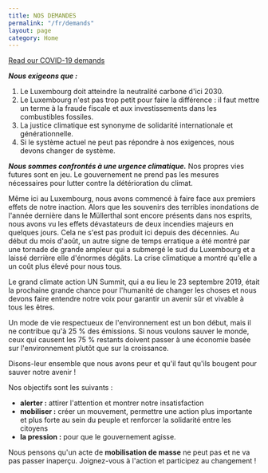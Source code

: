 ```yaml
---
title: NOS DEMANDES
permalink: "/fr/demands"
layout: page
category: Home
---
```


<a class="link2" href="{{site.baseurl}}demands-covid">Read our COVID-19 demands</a>

***Nous exigeons que :***

1. Le Luxembourg doit atteindre la neutralité carbone d'ici 2030.
2. Le Luxembourg n'est pas trop petit pour faire la différence : il faut mettre un terme à la fraude fiscale et aux investissements dans les combustibles fossiles.
3. La justice climatique est synonyme de solidarité internationale et générationnelle.
4. Si le système actuel ne peut pas répondre à nos exigences, nous devons changer de système.

***Nous sommes confrontés à une urgence climatique.*** Nos propres vies futures sont en jeu. Le gouvernement ne prend pas les mesures nécessaires pour lutter contre la détérioration du climat.

Même ici au Luxembourg, nous avons commencé à faire face aux premiers effets de notre inaction. Alors que les souvenirs des terribles inondations de l'année dernière dans le Müllerthal sont encore présents dans nos esprits, nous avons vu les effets dévastateurs de deux incendies majeurs en quelques jours. Cela ne s'est pas produit ici depuis des décennies. Au début du mois d'août, un autre signe de temps erratique a été montré par une tornade de grande ampleur qui a submergé le sud du Luxembourg et a laissé derrière elle d'énormes dégâts. La crise climatique a montré qu'elle a un coût plus élevé pour nous tous.

Le grand climate action UN Summit, qui a eu lieu le 23 septembre 2019, était la prochaine grande chance pour l'humanité de changer les choses et nous devons faire entendre notre voix pour garantir un avenir sûr et vivable à tous les êtres.

Un mode de vie respectueux de l'environnement est un bon début, mais il ne contribue qu'à 25 % des émissions. Si nous voulons sauver le monde, ceux qui causent les 75 % restants doivent passer à une économie basée sur l'environnement plutôt que sur la croissance.

Disons-leur ensemble que nous avons peur et qu'il faut qu'ils bougent pour sauver notre avenir !

Nos objectifs sont les suivants :
 - **alerter :** attirer l'attention et montrer notre insatisfaction
 - **mobiliser :** créer un mouvement, permettre une action plus importante et plus forte au sein du peuple et renforcer la solidarité entre les citoyens
 - **la pression :** pour que le gouvernement agisse.
 
Nous pensons qu'un acte de **mobilisation de masse** ne peut pas et ne va pas passer inaperçu. Joignez-vous à l'action et participez au changement !